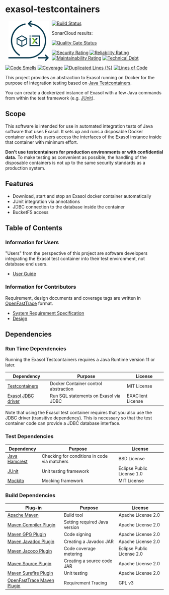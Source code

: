 # exasol-testcontainers

<img alt="exasol-testcontainer logo" src="doc/images/exasol-testcontainer_128x128.png" style="float:left; padding:0px 10px 10px 10px;"/>

[![Build Status](https://api.travis-ci.com/exasol/exasol-testcontainers.svg?branch=master)](https://travis-ci.org/exasol/exasol-testcontainers)

SonarCloud results:

[![Quality Gate Status](https://sonarcloud.io/api/project_badges/measure?project=com.exasol%3Aexasol-testcontainers&metric=alert_status)](https://sonarcloud.io/dashboard?id=com.exasol%3Aexasol-testcontainers)

[![Security Rating](https://sonarcloud.io/api/project_badges/measure?project=com.exasol%3Aexasol-testcontainers&metric=security_rating)](https://sonarcloud.io/dashboard?id=com.exasol%3Aexasol-testcontainers)
[![Reliability Rating](https://sonarcloud.io/api/project_badges/measure?project=com.exasol%3Aexasol-testcontainers&metric=reliability_rating)](https://sonarcloud.io/dashboard?id=com.exasol%3Aexasol-testcontainers)
[![Maintainability Rating](https://sonarcloud.io/api/project_badges/measure?project=com.exasol%3Aexasol-testcontainers&metric=sqale_rating)](https://sonarcloud.io/dashboard?id=com.exasol%3Aexasol-testcontainers)
[![Technical Debt](https://sonarcloud.io/api/project_badges/measure?project=com.exasol%3Aexasol-testcontainers&metric=sqale_index)](https://sonarcloud.io/dashboard?id=com.exasol%3Aexasol-testcontainers)

[![Code Smells](https://sonarcloud.io/api/project_badges/measure?project=com.exasol%3Aexasol-testcontainers&metric=code_smells)](https://sonarcloud.io/dashboard?id=com.exasol%3Aexasol-testcontainers)
[![Coverage](https://sonarcloud.io/api/project_badges/measure?project=com.exasol%3Aexasol-testcontainers&metric=coverage)](https://sonarcloud.io/dashboard?id=com.exasol%3Aexasol-testcontainers)
[![Duplicated Lines (%)](https://sonarcloud.io/api/project_badges/measure?project=com.exasol%3Aexasol-testcontainers&metric=duplicated_lines_density)](https://sonarcloud.io/dashboard?id=com.exasol%3Aexasol-testcontainers)
[![Lines of Code](https://sonarcloud.io/api/project_badges/measure?project=com.exasol%3Aexasol-testcontainers&metric=ncloc)](https://sonarcloud.io/dashboard?id=com.exasol%3Aexasol-testcontainers)

This project provides an abstraction to Exasol running on Docker for the purpose of integration testing based on [Java Testcontainers](https://www.testcontainers.org).

You can create a dockerized instance of Exasol with a few Java commands from within the test framework (e.g. [JUnit](https://junit.org)).

## Scope

This software is intended for use in automated integration tests of Java software that uses Exasol. It sets up and runs a disposable Docker container and lets users access the interfaces of the Exasol instance inside that container with minimum effort.

**Don't use testcontainers for production environments or with confidential data.** To make testing as convenient as possible, the handling of the disposable containers is not up to the same security standards as a production system.

## Features

* Download, start and stop an Exasol docker container automatically
* JUnit integration via annotations
* JDBC connection to the database inside the container
* BucketFS access

## Table of Contents

### Information for Users

"Users" from the perspective of this project are software developers integrating the Exasol test container into their test environment, not database end users.

* [User Guide](doc/user-guide/user-guide.md)

### Information for Contributors

Requirement, design documents and coverage tags are written in [OpenFastTrace](https://github.com/itsallcode/openfasttrace) format.

* [System Requirement Specification](doc/system_requirements.md)
* [Design](doc/design.md)

## Dependencies

### Run Time Dependencies

Running the Exasol Testcontainers requires a Java Runtime version 11 or later.

| Dependency                                                                          | Purpose                                                | License                       |
|-------------------------------------------------------------------------------------|--------------------------------------------------------|-------------------------------|
| [Testcontainers](https://www.testcontainers.org/)                                   | Docker Container control abstraction                   | MIT License                   |
| [Exasol JDBC driver](https://docs.exasol.com/connect_exasol/drivers/jdbc.htm)       | Run SQL statements on Exasol via JDBC                  | EXAClient License             |

Note that using the Exasol test container requires that you also use the JDBC driver (transitive dependency). This is necessary so that the test container code can provide a JDBC database interface.

### Test Dependencies

| Dependency                                                                          | Purpose                                                | License                       |
|-------------------------------------------------------------------------------------|--------------------------------------------------------|-------------------------------|
| [Java Hamcrest](http://hamcrest.org/JavaHamcrest/)                                  | Checking for conditions in code via matchers           | BSD License                   |
| [JUnit](https://junit.org/junit5)                                                   | Unit testing framework                                 | Eclipse Public License 1.0    |
| [Mockito](http://site.mockito.org/)                                                 | Mocking framework                                      | MIT License                   |

### Build Dependencies

| Plug-in                                                                             | Purpose                                                | License                       |
|-------------------------------------------------------------------------------------|--------------------------------------------------------|-------------------------------|
| [Apache Maven](https://maven.apache.org/)                                           | Build tool                                             | Apache License 2.0            |
| [Maven Compiler Plugin](https://maven.apache.org/plugins/maven-compiler-plugin/)    | Setting required Java version                          | Apache License 2.0            |
| [Maven GPG Plugin](https://maven.apache.org/plugins/maven-gpg-plugin/)              | Code signing                                           | Apache License 2.0            |
| [Maven Javadoc Plugin](https://maven.apache.org/plugins/maven-javadoc-plugin/)      | Creating a Javadoc JAR                                 | Apache License 2.0            |
| [Maven Jacoco Plugin](https://www.eclemma.org/jacoco/trunk/doc/maven.html)          | Code coverage metering                                 | Eclipse Public License 2.0    |
| [Maven Source Plugin](https://maven.apache.org/plugins/maven-source-plugin/)        | Creating a source code JAR                             | Apache License 2.0            |
| [Maven Surefire Plugin](https://maven.apache.org/surefire/maven-surefire-plugin/)   | Unit testing                                           | Apache License 2.0            |
| [OpenFastTrace Maven Plugin](https://github.com/itsallcode/openfasttrace-maven-plugin) | Requirement Tracing                                 | GPL v3                        |
